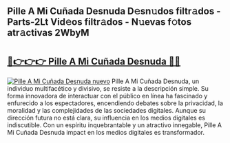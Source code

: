 ## Pille A Mi Cuñada Desnuda D𝚎sn𝚞dos filtr𝚊dos - Parts-2Lt Vid𝚎os filtr𝚊dos - N𝚞evas f𝚘tos atr𝚊ctivas 2WbyM

# <h2><a href="http://mb7nan.tromn.icu/?c=Pille+A+Mi+Cu%c3%b1ada+Desnuda">🔗👉👉👉 Pille A Mi Cuñada Desnuda 🔗🔗</a></h2>

[![Pille A Mi Cuñada Desnuda nuevo](https://i.imgur.com/pEAQMta.gif)](http://mb7nan.tromn.icu/?c=Pille+A+Mi+Cu%c3%b1ada+Desnuda)
Pille A Mi Cuñada Desnuda, un individuo multifacético y divisivo, se resiste a la descripción simple. Su forma innovadora de interactuar con el público en línea ha fascinado y enfurecido a los espectadores, encendiendo debates sobre la privacidad, la moralidad y las complejidades de las sociedades digitales. Aunque su dirección futura no está clara, su influencia en los medios digitales es indiscutible. Con un espíritu inquebrantable y un atractivo innegable, Pille A Mi Cuñada Desnuda impact en los medios digitales es transformador.

